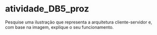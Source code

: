 # atividade_DB5_proz
Pesquise uma ilustração que representa a arquitetura cliente-servidor e, com base na imagem, explique o seu funcionamento.
